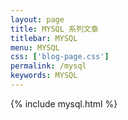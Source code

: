 ```yaml
---
layout: page
title: MYSQL 系列文章
titlebar: MYSQL
menu: MYSQL
css: ['blog-page.css']
permalink: /mysql
keywords: MYSQL
---
```


{% include mysql.html %}